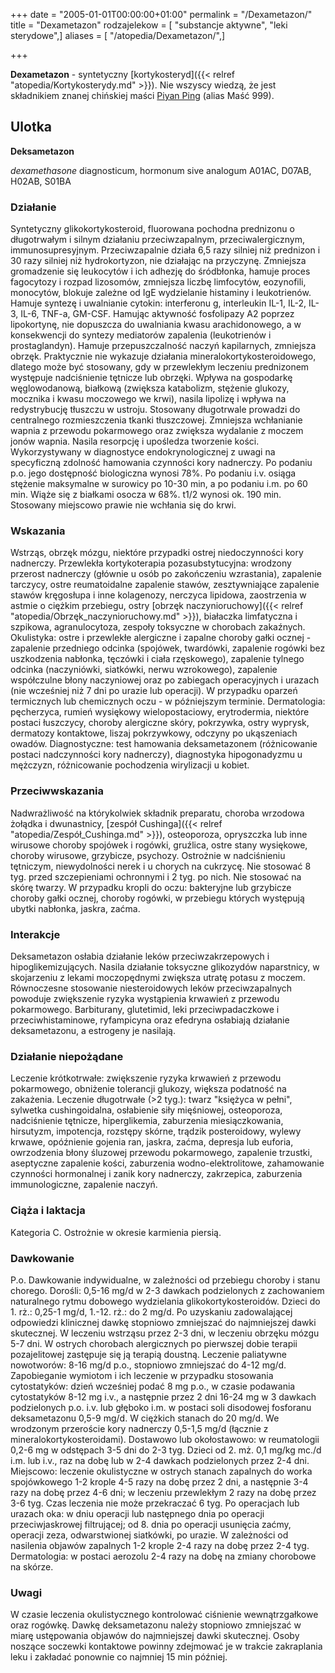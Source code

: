 +++
date = "2005-01-01T00:00:00+01:00"
permalink = "/Dexametazon/"
title = "Dexametazon"
rodzajelekow = [ "substancje aktywne", "leki sterydowe",]
aliases = [ "/atopedia/Dexametazon/",]

+++

**Dexametazon** - syntetyczny [kortykosteryd]({{< relref "atopedia/Kortykosterydy.md" >}}). Nie wszyscy wiedzą, że jest składnikiem znanej chińskiej maści [Piyan Ping](/atopedia/Piyan_Ping) (alias Maść 999).

Ulotka
------

**Deksametazon**

*dexamethasone*
diagnosticum, hormonum sive analogum
A01AC, D07AB, H02AB, S01BA

### Działanie

Syntetyczny glikokortykosteroid, fluorowana pochodna prednizonu o długotrwałym i silnym działaniu przeciwzapalnym, przeciwalergicznym, immunosupresyjnym. Przeciwzapalnie działa 6,5 razy silniej niż prednizon i 30 razy silniej niż hydrokortyzon, nie działając na przyczynę. Zmniejsza gromadzenie się leukocytów i ich adhezję do śródbłonka, hamuje proces fagocytozy i rozpad lizosomów, zmniejsza liczbę limfocytów, eozynofili, monocytów, blokuje zależne od IgE wydzielanie histaminy i leukotrienów. Hamuje syntezę i uwalnianie cytokin: interferonu g, interleukin IL-1, IL-2, IL-3, IL-6, TNF-a, GM-CSF. Hamując aktywność fosfolipazy A2 poprzez lipokortynę, nie dopuszcza do uwalniania kwasu arachidonowego, a w konsekwencji do syntezy mediatorów zapalenia (leukotrienów i prostaglandyn). Hamuje przepuszczalność naczyń kapilarnych, zmniejsza obrzęk. Praktycznie nie wykazuje działania mineralokortykosteroidowego, dlatego może być stosowany, gdy w przewlekłym leczeniu prednizonem występuje nadciśnienie tętnicze lub obrzęki. Wpływa na gospodarkę węglowodanową, białkową (zwiększa katabolizm, stężenie glukozy, mocznika i kwasu moczowego we krwi), nasila lipolizę i wpływa na redystrybucję tłuszczu w ustroju. Stosowany długotrwale prowadzi do centralnego rozmieszczenia tkanki tłuszczowej. Zmniejsza wchłanianie wapnia z przewodu pokarmowego oraz zwiększa wydalanie z moczem jonów wapnia. Nasila resorpcję i upośledza tworzenie kości. Wykorzystywany w diagnostyce endokrynologicznej z uwagi na specyficzną zdolność hamowania czynności kory nadnerczy. Po podaniu p.o. jego dostępność biologiczna wynosi 78%. Po podaniu i.v. osiąga stężenie maksymalne w surowicy po 10-30 min, a po podaniu i.m. po 60 min. Wiąże się z białkami osocza w 68%. t1/2 wynosi ok. 190 min. Stosowany miejscowo prawie nie wchłania się do krwi.

### Wskazania

Wstrząs, obrzęk mózgu, niektóre przypadki ostrej niedoczynności kory nadnerczy. Przewlekła kortykoterapia pozasubstytucyjna: wrodzony przerost nadnerczy (głównie u osób po zakończeniu wzrastania), zapalenie tarczycy, ostre reumatoidalne zapalenie stawów, zesztywniające zapalenie stawów kręgosłupa i inne kolagenozy, nerczyca lipidowa, zaostrzenia w astmie o ciężkim przebiegu, ostry [obrzęk naczynioruchowy]({{< relref "atopedia/Obrzęk_naczynioruchowy.md" >}}), białaczka limfatyczna i szpikowa, agranulocytoza, zespoły toksyczne w chorobach zakaźnych. Okulistyka: ostre i przewlekłe alergiczne i zapalne choroby gałki ocznej - zapalenie przedniego odcinka (spojówek, twardówki, zapalenie rogówki bez uszkodzenia nabłonka, tęczówki i ciała rzęskowego), zapalenie tylnego odcinka (naczyniówki, siatkówki, nerwu wzrokowego), zapalenie współczulne błony naczyniowej oraz po zabiegach operacyjnych i urazach (nie wcześniej niż 7 dni po urazie lub operacji). W przypadku oparzeń termicznych lub chemicznych oczu - w późniejszym terminie. Dermatologia: pęcherzyca, rumień wysiękowy wielopostaciowy, erytrodermia, niektóre postaci łuszczycy, choroby alergiczne skóry, pokrzywka, ostry wyprysk, dermatozy kontaktowe, liszaj pokrzywkowy, odczyny po ukąszeniach owadów. Diagnostyczne: test hamowania deksametazonem (różnicowanie postaci nadczynności kory nadnerczy), diagnostyka hipogonadyzmu u mężczyzn, różnicowanie pochodzenia wirylizacji u kobiet.

### Przeciwwskazania

Nadwrażliwość na którykolwiek składnik preparatu, choroba wrzodowa żołądka i dwunastnicy, [zespół Cushinga]({{< relref "atopedia/Zespół_Cushinga.md" >}}), osteoporoza, opryszczka lub inne wirusowe choroby spojówek i rogówki, gruźlica, ostre stany wysiękowe, choroby wirusowe, grzybicze, psychozy. Ostrożnie w nadciśnieniu tętniczym, niewydolności nerek i u chorych na cukrzycę. Nie stosować 8 tyg. przed szczepieniami ochronnymi i 2 tyg. po nich. Nie stosować na skórę twarzy. W przypadku kropli do oczu: bakteryjne lub grzybicze choroby gałki ocznej, choroby rogówki, w przebiegu których występują ubytki nabłonka, jaskra, zaćma.

### Interakcje

Deksametazon osłabia działanie leków przeciwzakrzepowych i hipoglikemizujących. Nasila działanie toksyczne glikozydów naparstnicy, w skojarzeniu z lekami moczopędnymi zwiększa utratę potasu z moczem. Równoczesne stosowanie niesteroidowych leków przeciwzapalnych powoduje zwiększenie ryzyka wystąpienia krwawień z przewodu pokarmowego. Barbiturany, glutetimid, leki przeciwpadaczkowe i przeciwhistaminowe, ryfampicyna oraz efedryna osłabiają działanie deksametazonu, a estrogeny je nasilają.

### Działanie niepożądane

Leczenie krótkotrwałe: zwiększenie ryzyka krwawień z przewodu pokarmowego, obniżenie tolerancji glukozy, większa podatność na zakażenia. Leczenie długotrwałe (\>2 tyg.): twarz "księżyca w pełni", sylwetka cushingoidalna, osłabienie siły mięśniowej, osteoporoza, nadciśnienie tętnicze, hiperglikemia, zaburzenia miesiączkowania, hirsutyzm, impotencja, rozstępy skórne, trądzik posteroidowy, wylewy krwawe, opóźnienie gojenia ran, jaskra, zaćma, depresja lub euforia, owrzodzenia błony śluzowej przewodu pokarmowego, zapalenie trzustki, aseptyczne zapalenie kości, zaburzenia wodno-elektrolitowe, zahamowanie czynności hormonalnej i zanik kory nadnerczy, zakrzepica, zaburzenia immunologiczne, zapalenie naczyń.

### Ciąża i laktacja

Kategoria C. Ostrożnie w okresie karmienia piersią.

### Dawkowanie

P.o. Dawkowanie indywidualne, w zależności od przebiegu choroby i stanu chorego. Dorośli: 0,5-16 mg/d w 2-3 dawkach podzielonych z zachowaniem naturalnego rytmu dobowego wydzielania glikokortykosteroidów. Dzieci do 1. rż.: 0,25-1 mg/d, 1.-12. rż.: do 2 mg/d. Po uzyskaniu zadowalającej odpowiedzi klinicznej dawkę stopniowo zmniejszać do najmniejszej dawki skutecznej. W leczeniu wstrząsu przez 2-3 dni, w leczeniu obrzęku mózgu 5-7 dni. W ostrych chorobach alergicznych po pierwszej dobie terapii pozajelitowej zastępuje się ją terapią doustną. Leczenie paliatywne nowotworów: 8-16 mg/d p.o., stopniowo zmniejszać do 4-12 mg/d. Zapobieganie wymiotom i ich leczenie w przypadku stosowania cytostatyków: dzień wcześniej podać 8 mg p.o., w czasie podawania cytostatyków 8-12 mg i.v., a następnie przez 2 dni 16-24 mg w 3 dawkach podzielonych p.o. i.v. lub głęboko i.m. w postaci soli disodowej fosforanu deksametazonu 0,5-9 mg/d. W ciężkich stanach do 20 mg/d. We wrodzonym przeroście kory nadnerczy 0,5-1,5 mg/d (łącznie z mineralokortykosteroidami). Dostawowo lub okołostawowo: w reumatologii 0,2-6 mg w odstępach 3-5 dni do 2-3 tyg. Dzieci od 2. mż. 0,1 mg/kg mc./d i.m. lub i.v., raz na dobę lub w 2-4 dawkach podzielonych przez 2-4 dni. Miejscowo: leczenie okulistyczne w ostrych stanach zapalnych do worka spojówkowego 1-2 krople 4-5 razy na dobę przez 2 dni, a następnie 3-4 razy na dobę przez 4-6 dni; w leczeniu przewlekłym 2 razy na dobę przez 3-6 tyg. Czas leczenia nie może przekraczać 6 tyg. Po operacjach lub urazach oka: w dniu operacji lub następnego dnia po operacji przeciwjaskrowej filtrującej; od 8. dnia po operacji usunięcia zaćmy, operacji zeza, odwarstwionej siatkówki, po urazie. W zależności od nasilenia objawów zapalnych 1-2 krople 2-4 razy na dobę przez 2-4 tyg. Dermatologia: w postaci aerozolu 2-4 razy na dobę na zmiany chorobowe na skórze.

### Uwagi

W czasie leczenia okulistycznego kontrolować ciśnienie wewnątrzgałkowe oraz rogówkę. Dawkę deksametazonu należy stopniowo zmniejszać w miarę ustępowania objawów do najmniejszej dawki skutecznej. Osoby noszące soczewki kontaktowe powinny zdejmować je w trakcie zakraplania leku i zakładać ponownie co najmniej 15 min później.
